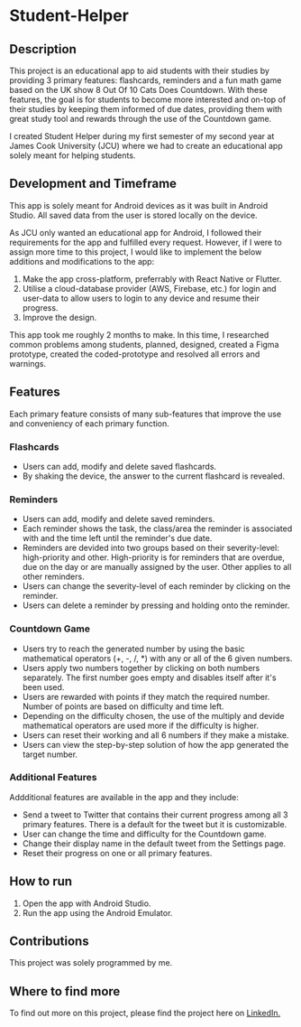 # Student-Helper
## Description
This project is an educational app to aid students with their studies by providing 3 primary features: flashcards, reminders and a fun math game based on the UK show 8 Out Of 10 Cats Does Countdown. With these features, the goal is for students to become more interested and on-top of their studies by keeping them informed of due dates, providing them with great study tool and rewards through the use of the Countdown game. 

I created Student Helper during my first semester of my second year at James Cook University (JCU) where we had to create an educational app solely meant for helping students.

## Development and Timeframe
This app is solely meant for Android devices as it was built in Android Studio. All saved data from the user is stored locally on the device. 

As JCU only wanted an educational app for Android, I followed their requirements for the app and fulfilled every request. However, if I were to assign more time to this project, I would like to implement the below additions and modifications to the app: 
1. Make the app cross-platform, preferrably with React Native or Flutter.
2. Utilise a cloud-database provider (AWS, Firebase, etc.) for login and user-data to allow users to login to any device and resume their progress.
3. Improve the design. 

This app took me roughly 2 months to make. In this time, I researched common problems among students, planned, designed, created a Figma prototype, created the coded-prototype and resolved all errors and warnings. 

## Features
Each primary feature consists of many sub-features that improve the use and conveniency of each primary function. 
### Flashcards
- Users can add, modify and delete saved flashcards.
- By shaking the device, the answer to the current flashcard is revealed.

### Reminders 
- Users can add, modify and delete saved reminders.
- Each reminder shows the task, the class/area the reminder is associated with and the time left until the reminder's due date. 
- Reminders are devided into two groups based on their severity-level: high-priority and other. High-priority is for reminders that are overdue, due on the day or are manually assigned by the user. Other applies to all other reminders.
- Users can change the severity-level of each reminder by clicking on the reminder.
- Users can delete a reminder by pressing and holding onto the reminder.

### Countdown Game
- Users try to reach the generated number by using the basic mathematical operators (+, -, /, *) with any or all of the 6 given numbers.
- Users apply two numbers together by clicking on both numbers separately. The first number goes empty and disables itself after it's been used.
- Users are rewarded with points if they match the required number. Number of points are based on difficulty and time left.
- Depending on the difficulty chosen, the use of the multiply and devide mathematical operators are used more if the difficulty is higher. 
- Users can reset their working and all 6 numbers if they make a mistake.
- Users can view the step-by-step solution of how the app generated the target number.

### Additional Features
Addditional features are available in the app and they include: 
- Send a tweet to Twitter that contains their current progress among all 3 primary features. There is a default for the tweet but it is customizable.
- User can change the time and difficulty for the Countdown game.
- Change their display name in the default tweet from the Settings page.
- Reset their progress on one or all primary features. 

## How to run
1. Open the app with Android Studio.
2. Run the app using the Android Emulator.

## Contributions 
This project was solely programmed by me. 

## Where to find more
To find out more on this project, please find the project here on [LinkedIn.](https://www.linkedin.com/in/jay-davis-261738277/details/projects/)
